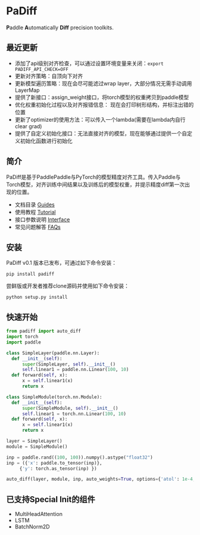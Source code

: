 # PaDiff

**P**addle  **A**utomatically  **Diff**  precision toolkits.



## 最近更新

-   添加了api级别对齐检查，可以通过设置环境变量来关闭：`export PADIFF_API_CHECK=OFF`
-   更新对齐策略：自顶向下对齐
-   更新模型遍历策略：现在会尽可能滤过wrap layer，大部分情况无需手动调用LayerMap
-   提供了新接口：assign_weight接口，将torch模型的权重拷贝到paddle模型
-   优化权重初始化过程以及对齐报错信息： 现在会打印树形结构，并标注出错的位置
-   更新了optimizer的使用方法：可以传入一个lambda(需要在lambda内自行clear grad)
-   提供了自定义初始化接口：无法直接对齐的模型，现在能够通过提供一个自定义初始化函数进行初始化




## 简介

PaDiff是基于PaddlePaddle与PyTorch的模型精度对齐工具。传入Paddle与Torch模型，对齐训练中间结果以及训练后的模型权重，并提示精度diff第一次出现的位置。

-   文档目录 [Guides](docs/README.md)
-   使用教程 [Tutorial](docs/Tutorial.md)
-   接口参数说明 [Interface](docs/Interface.md)
-   常见问题解答 [FAQs](docs/FAQs.md)




## 安装

  PaDiff v0.1 版本已发布，可通过如下命令安装：

  ```
pip install padiff
  ```

  尝鲜版或开发者推荐clone源码并使用如下命令安装：

  ```
python setup.py install
  ```



## 快速开始

```py
from padiff import auto_diff
import torch
import paddle

class SimpleLayer(paddle.nn.Layer):
  def __init__(self):
      super(SimpleLayer, self).__init__()
      self.linear1 = paddle.nn.Linear(100, 10)
  def forward(self, x):
      x = self.linear1(x)
      return x

class SimpleModule(torch.nn.Module):
  def __init__(self):
      super(SimpleModule, self).__init__()
      self.linear1 = torch.nn.Linear(100, 10)
  def forward(self, x):
      x = self.linear1(x)
      return x

layer = SimpleLayer()
module = SimpleModule()

inp = paddle.rand((100, 100)).numpy().astype("float32")
inp = ({'x': paddle.to_tensor(inp)},
     {'y': torch.as_tensor(inp) })

auto_diff(layer, module, inp, auto_weights=True, options={'atol': 1e-4, 'rtol':0, 'compare_mode': 'strict', 'single_step':False})
```



## 已支持Special Init的组件

-   MultiHeadAttention
-   LSTM
-   BatchNorm2D
